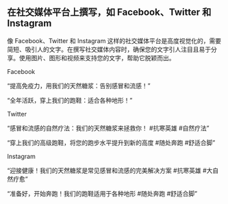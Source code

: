 ## 在社交媒体平台上撰写，如 Facebook、Twitter 和 Instagram

像 Facebook、Twitter 和 Instagram 这样的社交媒体平台是高度视觉化的，需要简短、吸引人的文字。在撰写社交媒体内容时，确保您的文字引人注目且易于分享。使用图片、图形和视频来支持您的文字，帮助它脱颖而出。

Facebook

“提高免疫力，用我们的天然糖浆：告别感冒和流感！”

“全年活跃，穿上我们的跑鞋：适合各种地形！”

Twitter

“感冒和流感的自然疗法：我们的天然糖浆来拯救你！ #抗寒英雄 #自然疗法”

“穿上我们的高级跑鞋，将您的跑步水平提升到新的高度 #随处奔跑 #舒适合脚”

Instagram

“迎接健康！我们的天然糖浆是常见感冒和流感的完美解决方案 #抗寒英雄 #大自然疗愈”

“准备好，开始奔跑！我们的跑鞋适用于各种地形 #随处奔跑 #舒适合脚”
